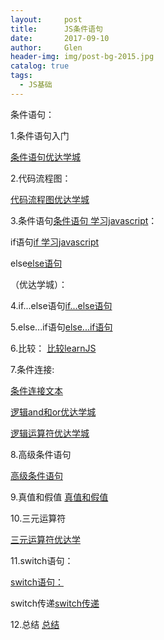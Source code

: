 ```yaml
---
layout:     post 
title:      JS条件语句
date:       2017-09-10 
author:     Glen                      
header-img: img/post-bg-2015.jpg
catalog: true 
tags: 
  - JS基础
---  
```


条件语句：

1.条件语句入门


[条件语句优达学城](https://classroom.udacity.com/nanodegrees/nd001-cn-basic/parts/8466cc34-4001-4ac3-a908-01729473d5e2/modules/c9454d3c-14b9-43bf-87c8-cdefcbf63eac/lessons/3ace947b-b5f6-40c1-bc11-3ec98fd1d936/concepts/b13df814-a7c7-4b65-ac3f-112c56ee7726)

2.代码流程图：

[代码流程图优达学城](https://classroom.udacity.com/nanodegrees/nd001-cn-basic/parts/8466cc34-4001-4ac3-a908-01729473d5e2/modules/c9454d3c-14b9-43bf-87c8-cdefcbf63eac/lessons/3ace947b-b5f6-40c1-bc11-3ec98fd1d936/concepts/a9ef2a0f-b68f-4c96-8528-5556927aba63)

3.条件语句[条件语句 学习javascript](http://caibaojian.com/learn-javascript/conditional/)：


if语句[if 学习javascript](http://caibaojian.com/learn-javascript/conditional/if.html)

else[else语句](http://caibaojian.com/learn-javascript/conditional/else.html)

（优达学城）：

4.if...else语句[if...else语句](https://classroom.udacity.com/nanodegrees/nd001-cn-basic/parts/8466cc34-4001-4ac3-a908-01729473d5e2/modules/c9454d3c-14b9-43bf-87c8-cdefcbf63eac/lessons/3ace947b-b5f6-40c1-bc11-3ec98fd1d936/concepts/a904313c-0809-4f55-a1c6-cf7b7fcc49ef)

5.else...if语句[else...if语句](https://classroom.udacity.com/nanodegrees/nd001-cn-basic/parts/8466cc34-4001-4ac3-a908-01729473d5e2/modules/c9454d3c-14b9-43bf-87c8-cdefcbf63eac/lessons/3ace947b-b5f6-40c1-bc11-3ec98fd1d936/concepts/7dc61050-9f21-4152-99c0-31a14da2b3b3)

6.比较：
[比较learnJS](http://caibaojian.com/learn-javascript/conditional/comparators.html)

7.条件连接:

[条件连接文本](http://caibaojian.com/learn-javascript/conditional/concatenate.html)

[逻辑and和or优达学城](https://classroom.udacity.com/nanodegrees/nd001-cn-basic/parts/8466cc34-4001-4ac3-a908-01729473d5e2/modules/c9454d3c-14b9-43bf-87c8-cdefcbf63eac/lessons/3ace947b-b5f6-40c1-bc11-3ec98fd1d936/concepts/39d374f9-d917-4038-94de-bf63323c51f0)

[逻辑运算符优达学城](https://classroom.udacity.com/nanodegrees/nd001-cn-basic/parts/8466cc34-4001-4ac3-a908-01729473d5e2/modules/c9454d3c-14b9-43bf-87c8-cdefcbf63eac/lessons/3ace947b-b5f6-40c1-bc11-3ec98fd1d936/concepts/778d7735-d08c-4992-a3f1-493c109a1394)

8.高级条件语句

[高级条件语句](https://classroom.udacity.com/nanodegrees/nd001-cn-basic/parts/8466cc34-4001-4ac3-a908-01729473d5e2/modules/c9454d3c-14b9-43bf-87c8-cdefcbf63eac/lessons/3ace947b-b5f6-40c1-bc11-3ec98fd1d936/concepts/927f50ab-2f4c-44ae-ad06-950d4dd7e6ad)

9.真值和假值
[真值和假值](https://classroom.udacity.com/nanodegrees/nd001-cn-basic/parts/8466cc34-4001-4ac3-a908-01729473d5e2/modules/c9454d3c-14b9-43bf-87c8-cdefcbf63eac/lessons/3ace947b-b5f6-40c1-bc11-3ec98fd1d936/concepts/95fd8fab-2129-4a97-9844-527e602c78a8)

10.三元运算符

[三元运算符优达学](https://classroom.udacity.com/nanodegrees/nd001-cn-basic/parts/8466cc34-4001-4ac3-a908-01729473d5e2/modules/c9454d3c-14b9-43bf-87c8-cdefcbf63eac/lessons/3ace947b-b5f6-40c1-bc11-3ec98fd1d936/concepts/13bf22aa-272f-410f-b042-17972a217328)

11.switch语句：

[switch语句：](https://classroom.udacity.com/nanodegrees/nd001-cn-basic/parts/8466cc34-4001-4ac3-a908-01729473d5e2/modules/c9454d3c-14b9-43bf-87c8-cdefcbf63eac/lessons/3ace947b-b5f6-40c1-bc11-3ec98fd1d936/concepts/be7b6240-06af-4b0b-b800-6515466b03de)

switch传递[switch传递](https://classroom.udacity.com/nanodegrees/nd001-cn-basic/parts/8466cc34-4001-4ac3-a908-01729473d5e2/modules/c9454d3c-14b9-43bf-87c8-cdefcbf63eac/lessons/3ace947b-b5f6-40c1-bc11-3ec98fd1d936/concepts/33524084-1b79-4a28-9682-83a228fe5d3d)

12.总结
[总结](https://classroom.udacity.com/nanodegrees/nd001-cn-basic/parts/8466cc34-4001-4ac3-a908-01729473d5e2/modules/c9454d3c-14b9-43bf-87c8-cdefcbf63eac/lessons/3ace947b-b5f6-40c1-bc11-3ec98fd1d936/concepts/d3a01a01-2d3d-4e83-9f16-613b29348994)
